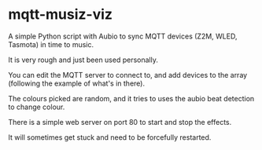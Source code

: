 # mqtt-musiz-viz

A simple Python script with Aubio to sync MQTT devices (Z2M, WLED, Tasmota) in time to music.

It is very rough and just been used personally.

You can edit the MQTT server to connect to, and add devices to the array (following the example of what's in there).

The colours picked are random, and it tries to uses the aubio beat detection to change colour.

There is a simple web server on port 80 to start and stop the effects.

It will sometimes get stuck and need to be forcefully restarted.